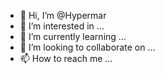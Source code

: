 - 👋 Hi, I’m @Hypermar
- 👀 I’m interested in ...
- 🌱 I’m currently learning ...
- 💞️ I’m looking to collaborate on ...
- 📫 How to reach me ...

<!---
Hypermar/Hypermar is a ✨ special ✨ repository because its `README.md` (this file) appears on your GitHub profile.
You can click the Preview link to take a look at your changes.
--->
